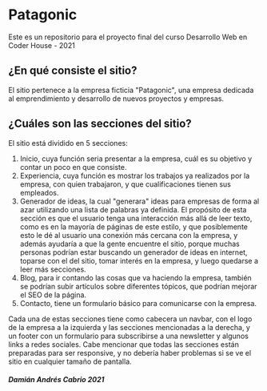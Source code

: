 # Patagonic
Este es un repositorio para el proyecto final del curso Desarrollo Web en Coder House - 2021
## ¿En qué consiste el sitio?
El sitio pertenece a la empresa ficticia "Patagonic", una empresa dedicada al emprendimiento y desarrollo de nuevos proyectos y empresas.
## ¿Cuáles son las secciones del sitio?
El sitio está dividido en 5 secciones:
1. Inicio, cuya función seria presentar a la empresa, cuál es su objetivo y contar un poco en que consiste.
2. Experiencia, cuya función es mostrar los trabajos ya realizados por la empresa, con quien trabajaron, y que cualificaciones tienen sus empleados.
3. Generador de ideas, la cual "generara" ideas para empresas de forma al azar utilizando una lista de palabras ya definida. El propósito de esta sección es que el usuario tenga una interacción más allá de leer texto, como es en la mayoría de páginas de este estilo, y que posiblemente esto le dé al usuario una conexión más cercana con la empresa, y además ayudaría a que la gente encuentre el sitio, porque muchas personas podrían estar buscando un generador de ideas en internet, toparse con el del sitio, tomar interés en la empresa, y luego quedarse a leer más secciones.
4. Blog, para ir contando las cosas que va haciendo la empresa, también se podrían subir artículos sobre diferentes tópicos, que podrían mejorar el SEO de la página.
5. Contacto, tiene un formulario básico para comunicarse con la empresa.

Cada una de estas secciones tiene como cabecera un navbar, con el logo de la empresa a la izquierda y las secciones mencionadas a la derecha, y un footer con un formulario para subscribirse a una newsletter y algunos links a redes sociales.
Cabe mencionar que todas las secciones están preparadas para ser responsive, y no debería haber problemas si se ve el sitio en cualquier tamaño de pantalla.

##### Damián Andrés Cabrio 2021
